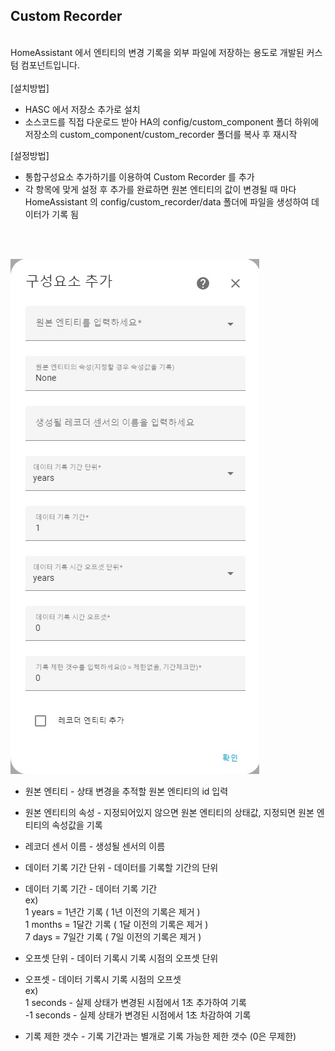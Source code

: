 ## Custom Recorder  
<br>
HomeAssistant 에서 엔티티의 변경 기록을 외부 파일에 저장하는 용도로 개발된 커스텀 컴포넌트입니다.
<br>
<br>
[설치방법]  

* HASC 에서 저장소 추가로 설치
* 소스코드를 직접 다운로드 받아 HA의 config/custom_component 폴더 하위에 저장소의 custom_component/custom_recorder 폴더를 복사 후 재시작

[설정방법]

* 통합구성요소 추가하기를 이용하여 Custom Recorder 를 추가
* 각 항목에 맞게 설정 후 추가를 완료하면 원본 엔티티의 값이 변경될 때 마다 HomeAssistant 의 config/custom_recorder/data 폴더에 파일을 생성하여 데이터가 기록 됨
<br/>
<br/>

![add_entity](./images/add_entity.jpg)


* 원본 엔티티 - 상태 변경을 추적할 원본 엔티티의 id 입력
* 원본 엔티티의 속성 - 지정되어있지 않으면 원본 엔티티의 상태값, 지정되면 원본 엔티티의 속성값을 기록
* 레코더 센서 이름 - 생성될 센서의 이름
* 데이터 기록 기간 단위 - 데이터를 기록할 기간의 단위
* 데이터 기록 기간 - 데이터 기록 기간<br>
ex)<br>1 years = 1년간 기록 ( 1년 이전의 기록은 제거 )<br>
1 months = 1달간 기록 ( 1달 이전의 기록은 제거 )<br>
7 days = 7일간 기록 ( 7일 이전의 기록은 제거 )
  
* 오프셋 단위 - 데이터 기록시 기록 시점의 오프셋 단위
* 오프셋 - 데이터 기록시 기록 시점의 오프셋<br>
ex)<br>1 seconds - 실제 상태가 변경된 시점에서 1초 추가하여 기록<br>
-1 seconds - 실제 상태가 변경된 시점에서 1초 차감하여 기록<br>
* 기록 제한 갯수 - 기록 기간과는 별개로 기록 가능한 제한 갯수 (0은 무제한)<br>
